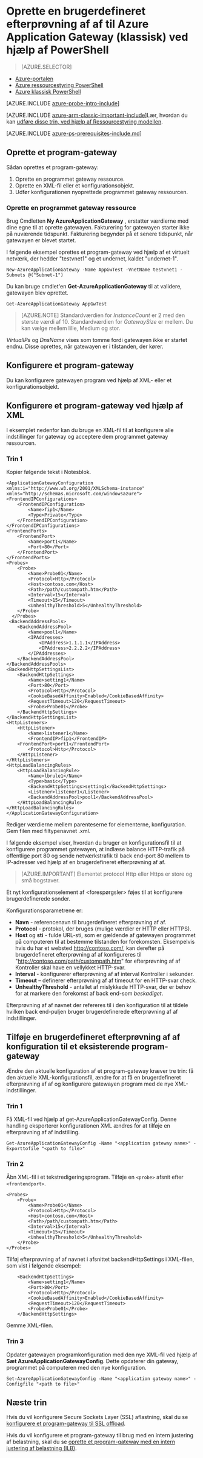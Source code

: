 <properties
   pageTitle="Oprette en brugerdefineret efterprøvning af af til Application Gateway ved hjælp af PowerShell i den klassiske implementeringsmodel | Microsoft Azure"
   description="Lær at oprette en brugerdefineret efterprøvning af af til Application Gateway ved hjælp af PowerShell i modellen Klassisk installation"
   services="application-gateway"
   documentationCenter="na"
   authors="georgewallace"
   manager="carmonm"
   editor=""
   tags="azure-service-management"
/>
<tags  
   ms.service="application-gateway"
   ms.devlang="na"
   ms.topic="article"
   ms.tgt_pltfrm="na"
   ms.workload="infrastructure-services"
   ms.date="10/25/2016"
   ms.author="gwallace" />

# <a name="create-a-custom-probe-for-azure-application-gateway-classic-by-using-powershell"></a>Oprette en brugerdefineret efterprøvning af af til Azure Application Gateway (klassisk) ved hjælp af PowerShell

> [AZURE.SELECTOR]
- [Azure-portalen](application-gateway-create-probe-portal.md)
- [Azure ressourcestyring PowerShell](application-gateway-create-probe-ps.md)
- [Azure klassisk PowerShell](application-gateway-create-probe-classic-ps.md)

[AZURE.INCLUDE [azure-probe-intro-include](../../includes/application-gateway-create-probe-intro-include.md)]

[AZURE.INCLUDE [azure-arm-classic-important-include](../../includes/learn-about-deployment-models-classic-include.md)]Lær, hvordan du kan [udføre disse trin, ved hjælp af Ressourcestyring modellen](application-gateway-create-probe-ps.md).

[AZURE.INCLUDE [azure-ps-prerequisites-include.md](../../includes/azure-ps-prerequisites-include.md)]

## <a name="create-an-application-gateway"></a>Oprette et program-gateway

Sådan oprettes et program-gateway:

1. Oprette en programmet gateway ressource.
2. Oprette en XML-fil eller et konfigurationsobjekt.
3. Udfør konfigurationen nyoprettede programmet gateway ressourcen.

### <a name="create-an-application-gateway-resource"></a>Oprette en programmet gateway ressource

Brug Cmdletten **Ny AzureApplicationGateway** , erstatter værdierne med dine egne til at oprette gatewayen. Fakturering for gatewayen starter ikke på nuværende tidspunkt. Fakturering begynder på et senere tidspunkt, når gatewayen er blevet startet.

I følgende eksempel oprettes et program-gateway ved hjælp af et virtuelt netværk, der hedder "testvnet1" og et undernet, kaldet "undernet-1".

    New-AzureApplicationGateway -Name AppGwTest -VnetName testvnet1 -Subnets @("Subnet-1")

Du kan bruge cmdlet'en **Get-AzureApplicationGateway** til at validere, gatewayen blev oprettet.

    Get-AzureApplicationGateway AppGwTest

>[AZURE.NOTE]  Standardværdien for *InstanceCount* er 2 med den største værdi af 10. Standardværdien for *GatewaySize* er mellem. Du kan vælge mellem lille, Medium og stor.

 *VirtualIPs* og *DnsName* vises som tomme fordi gatewayen ikke er startet endnu. Disse oprettes, når gatewayen er i tilstanden, der kører.

## <a name="configure-an-application-gateway"></a>Konfigurere et program-gateway

Du kan konfigurere gatewayen program ved hjælp af XML- eller et konfigurationsobjekt.

## <a name="configure-an-application-gateway-by-using-xml"></a>Konfigurere et program-gateway ved hjælp af XML

I eksemplet nedenfor kan du bruge en XML-fil til at konfigurere alle indstillinger for gateway og acceptere dem programmet gateway ressourcen.  

### <a name="step-1"></a>Trin 1

Kopier følgende tekst i Notesblok.

    <ApplicationGatewayConfiguration xmlns:i="http://www.w3.org/2001/XMLSchema-instance" xmlns="http://schemas.microsoft.com/windowsazure">
    <FrontendIPConfigurations>
        <FrontendIPConfiguration>
            <Name>fip1</Name>
            <Type>Private</Type>
        </FrontendIPConfiguration>
    </FrontendIPConfigurations>    
    <FrontendPorts>
        <FrontendPort>
            <Name>port1</Name>
            <Port>80</Port>
        </FrontendPort>
    </FrontendPorts>
    <Probes>
        <Probe>
            <Name>Probe01</Name>
            <Protocol>Http</Protocol>
            <Host>contoso.com</Host>
            <Path>/path/custompath.htm</Path>
            <Interval>15</Interval>
            <Timeout>15</Timeout>
            <UnhealthyThreshold>5</UnhealthyThreshold>
        </Probe>
      </Probes>
     <BackendAddressPools>
        <BackendAddressPool>
            <Name>pool1</Name>
            <IPAddresses>
                <IPAddress>1.1.1.1</IPAddress>
                <IPAddress>2.2.2.2</IPAddress>
            </IPAddresses>
        </BackendAddressPool>
    </BackendAddressPools>
    <BackendHttpSettingsList>
        <BackendHttpSettings>
            <Name>setting1</Name>
            <Port>80</Port>
            <Protocol>Http</Protocol>
            <CookieBasedAffinity>Enabled</CookieBasedAffinity>
            <RequestTimeout>120</RequestTimeout>
            <Probe>Probe01</Probe>
        </BackendHttpSettings>
    </BackendHttpSettingsList>
    <HttpListeners>
        <HttpListener>
            <Name>listener1</Name>
            <FrontendIP>fip1</FrontendIP>
        <FrontendPort>port1</FrontendPort>
            <Protocol>Http</Protocol>
        </HttpListener>
    </HttpListeners>
    <HttpLoadBalancingRules>
        <HttpLoadBalancingRule>
            <Name>lbrule1</Name>
            <Type>basic</Type>
            <BackendHttpSettings>setting1</BackendHttpSettings>
            <Listener>listener1</Listener>
            <BackendAddressPool>pool1</BackendAddressPool>
        </HttpLoadBalancingRule>
    </HttpLoadBalancingRules>
    </ApplicationGatewayConfiguration>


Rediger værdierne mellem parenteserne for elementerne, konfiguration. Gem filen med filtypenavnet .xml.

I følgende eksempel viser, hvordan du bruger en konfigurationsfil til at konfigurere programmet gatewayen, at indlæse balance HTTP-trafik på offentlige port 80 og sende netværkstrafik til back end-port 80 mellem to IP-adresser ved hjælp af en brugerdefineret efterprøvning af af.

>[AZURE.IMPORTANT] Elementet protocol Http eller Https er store og små bogstaver.

Et nyt konfigurationselement af \<forespørgsler\> føjes til at konfigurere brugerdefinerede sonder.

Konfigurationsparametrene er:

- **Navn** - referencenavn til brugerdefineret efterprøvning af af.
- **Protocol** - protokol, der bruges (mulige værdier er HTTP eller HTTPS).
- **Host** og **sti** - fulde URL-sti, som er gældende af gatewayen programmet på computeren til at bestemme tilstanden for forekomsten. Eksempelvis hvis du har et websted http://contoso.com/, kan derefter på brugerdefineret efterprøvning af af konfigureres til "http://contoso.com/path/custompath.htm" for efterprøvning af af Kontroller skal have en vellykket HTTP-svar.
- **Interval** - konfigurerer efterprøvning af af interval Kontroller i sekunder.
- **Timeout** – definerer efterprøvning af af timeout for en HTTP-svar check.
- **UnhealthyThreshold** - antallet af mislykkede HTTP-svar, der er behov for at markere den forekomst af back end-som *beskadiget*.

Efterprøvning af af navnet der refereres til i den <BackendHttpSettings> konfiguration til at tildele hvilken back end-puljen bruger brugerdefinerede efterprøvning af af indstillinger.

## <a name="add-a-custom-probe-configuration-to-an-existing-application-gateway"></a>Tilføje en brugerdefineret efterprøvning af af konfiguration til et eksisterende program-gateway

Ændre den aktuelle konfiguration af et program-gateway kræver tre trin: få den aktuelle XML-konfigurationsfil, ændre for at få en brugerdefineret efterprøvning af af og konfigurere gatewayen program med de nye XML-indstillinger.

### <a name="step-1"></a>Trin 1

Få XML-fil ved hjælp af get-AzureApplicationGatewayConfig. Denne handling eksporterer konfigurationen XML ændres for at tilføje en efterprøvning af af indstilling.

    Get-AzureApplicationGatewayConfig -Name "<application gateway name>" -Exporttofile "<path to file>"


### <a name="step-2"></a>Trin 2

Åbn XML-fil i et tekstredigeringsprogram. Tilføje en `<probe>` afsnit efter `<frontendport>`.

    <Probes>
        <Probe>
            <Name>Probe01</Name>
            <Protocol>Http</Protocol>
            <Host>contoso.com</Host>
            <Path>/path/custompath.htm</Path>
            <Interval>15</Interval>
            <Timeout>15</Timeout>
            <UnhealthyThreshold>5</UnhealthyThreshold>
        </Probe>
    </Probes>

Tilføj efterprøvning af af navnet i afsnittet backendHttpSettings i XML-filen, som vist i følgende eksempel:

        <BackendHttpSettings>
            <Name>setting1</Name>
            <Port>80</Port>
            <Protocol>Http</Protocol>
            <CookieBasedAffinity>Enabled</CookieBasedAffinity>
            <RequestTimeout>120</RequestTimeout>
            <Probe>Probe01</Probe>
        </BackendHttpSettings>

Gemme XML-filen.

### <a name="step-3"></a>Trin 3

Opdater gatewayen programkonfiguration med den nye XML-fil ved hjælp af **Sæt AzureApplicationGatewayConfig**. Dette opdaterer din gateway, programmet på computeren med den nye konfiguration.

    Set-AzureApplicationGatewayConfig -Name "<application gateway name>" -Configfile "<path to file>"


## <a name="next-steps"></a>Næste trin

Hvis du vil konfigurere Secure Sockets Layer (SSL) aflastning, skal du se [konfigurere et program-gateway til SSL offload](application-gateway-ssl.md).

Hvis du vil konfigurere et program-gateway til brug med en intern justering af belastning, skal du se [oprette et program-gateway med en intern justering af belastning (ILB)](application-gateway-ilb.md).

